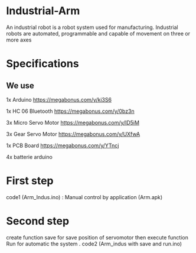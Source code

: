 # Industrial-Arm
An industrial robot is a robot system used for manufacturing. Industrial robots are automated, programmable and capable of movement on three or more axes
# Specifications
## We use

1x Arduino https://megabonus.com/y/ki3S6

1x HC 06 Bluetooth https://megabonus.com/y/0bz3n

3x Micro Servo Motor https://megabonus.com/y/ID5iM

3x Gear Servo Motor https://megabonus.com/y/UXfwA

1x PCB Board https://megabonus.com/y/YTncj

4x batterie arduino

# First step
code1 (Arm_Indus.ino) : Manual control by application (Arm.apk)

# Second step
create function save for save position of servomotor
then execute function Run for automatic the system .
code2 (Arm_indus with save and run.ino)

